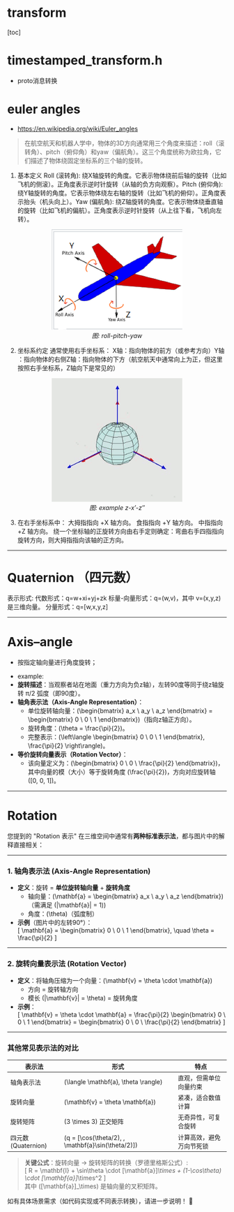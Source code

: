 # transform

[toc]


# timestamped_transform.h

* proto消息转换


# euler angles

* https://en.wikipedia.org/wiki/Euler_angles

> 在航空航天和机器人学中，物体的3D方向通常用三个角度来描述：roll（滚转角）、pitch（俯仰角）和yaw（偏航角）。这三个角度统称为欧拉角，它们描述了物体绕固定坐标系的三个轴的旋转。

1. ​​基本定义​​
​​Roll (滚转角)​​: 绕​​X轴​​旋转的角度。它表示物体绕前后轴的旋转（比如飞机的侧滚）。正角度表示逆时针旋转（从轴的负方向观察）。
​​Pitch (俯仰角)​​: 绕​​Y轴​​旋转的角度。它表示物体绕左右轴的旋转（比如飞机的俯仰）。正角度表示抬头（机头向上）。
​​Yaw (偏航角)​​: 绕​​Z轴​​旋转的角度。它表示物体绕垂直轴的旋转（比如飞机的偏航）。正角度表示逆时针旋转（从上往下看，飞机向左转）。

<figure style="text-align: center;">
  <img src="./assets/puml/transform/euler_aircraft.png" alt="描述" width="300">
  <figcaption style="text-align: center; font-style: italic;">图: roll-pitch-yaw </figcaption>
</figure>


2. ​​坐标系约定​​
通常使用​​右手坐标系​​：
​​X轴​​：指向物体的前方（或参考方向）
​​Y轴​​：指向物体的右侧
​​Z轴​​：指向物体的下方（航空航天中通常向上为正，但这里按照右手坐标系，Z轴向下是常见的）


<figure style="text-align: center;">
  <img src="./assets/puml/transform/Euler2a.gif" alt="描述" width="300">
  <figcaption style="text-align: center; font-style: italic;">图: example z-x′-z″ </figcaption>
</figure>

3. 在右手坐标系中：
大拇指指向 +X 轴方向。
食指指向 +Y 轴方向。
中指指向 +Z 轴方向。
绕一个坐标轴的正旋转方向由右手定则确定：弯曲右手四指指向旋转方向，则大拇指指向该轴的正方向。

---

# Quaternion （四元数）

表示形式​​:
​​代数形式​​：q=w+xi+yj+zk
​​标量-向量形式​​：q=(w,v)，其中 v=(x,y,z)是三维向量。
​​分量形式​​：q=[w,x,y,z]

---

# Axis–angle 
* 按指定轴向量进行角度旋转；

- example:
- **旋转描述**：当观察者站在地面（重力方向为负z轴），左转90度等同于绕z轴旋转 π/2 弧度（即90度）。
- **轴角表示法（Axis-Angle Representation）**：
  - 单位旋转轴向量：\(\begin{bmatrix} a_x \\ a_y \\ a_z \end{bmatrix} = \begin{bmatrix} 0 \\ 0 \\ 1 \end{bmatrix}\)（指向z轴正方向）。
  - 旋转角度：\(\theta = \frac{\pi}{2}\)。
  - 完整表示：\(\left\langle \begin{bmatrix} 0 \\ 0 \\ 1 \end{bmatrix}, \frac{\pi}{2} \right\rangle\)。
- **等价旋转向量表示（Rotation Vector）**：
  - 该向量定义为：\(\begin{bmatrix} 0 \\ 0 \\ \frac{\pi}{2} \end{bmatrix}\)，其中向量的模（大小）等于旋转角度 \(\frac{\pi}{2}\)，方向对应旋转轴 \([0, 0, 1]\)。
  
---

# Rotation

您提到的 "Rotation 表示" 在三维空间中通常有**两种标准表示法**，都与图片中的解释直接相关：

---

### 1. **轴角表示法 (Axis-Angle Representation)**  
   - **定义**：旋转 = **单位旋转轴向量** + **旋转角度**  
     - 轴向量：\(\mathbf{a} = \begin{bmatrix} a_x \\ a_y \\ a_z \end{bmatrix}\)（需满足 \(\|\mathbf{a}\| = 1\))  
     - 角度：\(\theta\)（弧度制）  
   - **示例**（图片中的左转90°）：  
     \[
     \mathbf{a} = \begin{bmatrix} 0 \\ 0 \\ 1 \end{bmatrix}, \quad \theta = \frac{\pi}{2}
     \]

---

### 2. **旋转向量表示法 (Rotation Vector)**  
   - **定义**：将轴角压缩为一个向量：\(\mathbf{v} = \theta \cdot \mathbf{a}\)  
     - 方向 = 旋转轴方向  
     - 模长 \(\|\mathbf{v}\| = \theta\) = 旋转角度  
   - **示例**：  
     \[
     \mathbf{v} = \theta \cdot \mathbf{a} = \frac{\pi}{2} \begin{bmatrix} 0 \\ 0 \\ 1 \end{bmatrix} = \begin{bmatrix} 0 \\ 0 \\ \frac{\pi}{2} \end{bmatrix}
     \]

---

### 其他常见表示法的对比
| **表示法**          | **形式**                  | **特点**                     |
|---------------------|---------------------------|-----------------------------|
| 轴角表示法          | \(\langle \mathbf{a}, \theta \rangle\) | 直观，但需单位向量约束      |
| 旋转向量            | \(\mathbf{v} = \theta \mathbf{a}\)     | 紧凑，适合数值计算          |
| 旋转矩阵            | \(3 \times 3\) 正交矩阵     | 无奇异性，可复合旋转        |
| 四元数 (Quaternion) | \(q = [\cos(\theta/2), \, \mathbf{a}\sin(\theta/2)]\) | 计算高效，避免万向节死锁  |

> **关键公式**：旋转向量 → 旋转矩阵的转换（罗德里格斯公式）:  
> \[
> R = \mathbf{I} + \sin\theta \cdot [\mathbf{a}]_\times + (1-\cos\theta) \cdot [\mathbf{a}]_\times^2
> \]  
> 其中 \([\mathbf{a}]_\times\) 是轴向量的叉积矩阵。

如有具体场景需求（如代码实现或不同表示转换），请进一步说明！ 🙂
